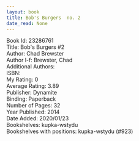 ```yaml
---
layout: book
title: Bob's Burgers  no. 2
date_read: None
---
```


Book Id: 23286761<br />
Title: Bob's Burgers #2<br />
Author: Chad Brewster<br />
Author l-f: Brewster, Chad<br />
Additional Authors: <br />
ISBN: <br />
My Rating: 0<br />
Average Rating: 3.89<br />
Publisher: Dynamite<br />
Binding: Paperback<br />
Number of Pages: 32<br />
Year Published: 2014<br />
Date Added: 2020/01/23<br />
Bookshelves: kupka-wstydu<br />
Bookshelves with positions: kupka-wstydu (#923)<br />

